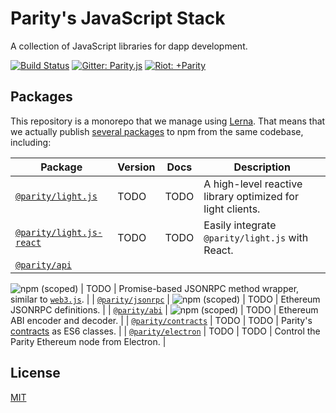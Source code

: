# Parity's JavaScript Stack

A collection of JavaScript libraries for dapp development.

[![Build Status](https://travis-ci.org/paritytech/js-libs.svg?branch=master)](https://travis-ci.org/paritytech/js-libs)
[![Gitter: Parity.js](https://img.shields.io/badge/gitter-parity.js-4AB495.svg)](https://gitter.im/paritytech/parity.js)
[![Riot: +Parity](https://img.shields.io/badge/riot-%2Bparity%3Amatrix.parity.io-orange.svg)](https://riot.im/app/#/group/+parity:matrix.parity.io)

## Packages

This repository is a monorepo that we manage using [Lerna](https://lernajs.io). That means that we actually publish [several packages](/packages) to npm from the same codebase, including:

| Package                                              | Version | Docs | Description                                                |
| ---------------------------------------------------- | ------- | ---- | ---------------------------------------------------------- |
| [`@parity/light.js`](/packages/light.js)             | TODO    | TODO | A high-level reactive library optimized for light clients. |
| [`@parity/light.js-react`](/packages/light.js-react) | TODO    | TODO | Easily integrate `@parity/light.js` with React.            |
| [`@parity/api`](/packages/api)                       |

![npm (scoped)](https://img.shields.io/npm/v/@parity/api.svg)
| TODO | Promise-based JSONRPC method wrapper, similar to [`web3.js`](https://github.com/ethereum/web3.js). |
| [`@parity/jsonrpc`](/packages/jsonrpc) |
![npm (scoped)](https://img.shields.io/npm/v/@parity/api.svg)
| TODO | Ethereum JSONRPC definitions. |
| [`@parity/abi`](/packages/abi) |
![npm (scoped)](https://img.shields.io/npm/v/@parity/api.svg)
| TODO | Ethereum ABI encoder and decoder. |
| [`@parity/contracts`](/packages/contracts) | TODO | TODO | Parity's [contracts](https://github.com/parity-contracts) as ES6 classes. |
| [`@parity/electron`](/packages/electron) | TODO | TODO | Control the Parity Ethereum node from Electron. |

## License

[MIT](/LICENSE)
